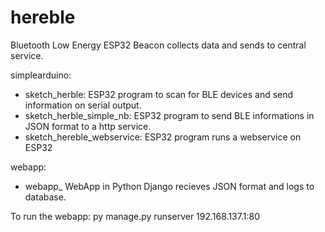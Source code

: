 # hereble
Bluetooth Low Energy ESP32 Beacon collects data and sends to central service.

simplearduino:
- sketch_herble:
    ESP32 program to scan for BLE devices and send information on serial output.
- sketch_herble_simple_nb:
    ESP32 program to send BLE informations in JSON format to a http service.
- sketch_hereble_webservice:
    ESP32 program runs a webservice on ESP32

webapp:
- webapp_
    WebApp in Python Django recieves JSON format and logs to database.

To run the webapp: 
    py manage.py runserver 192.168.137.1:80 